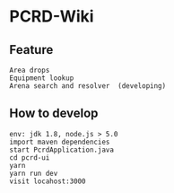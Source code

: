 # PCRD-Wiki
## Feature
    Area drops
    Equipment lookup
    Arena search and resolver  (developing)
    
## How to develop
    env: jdk 1.8, node.js > 5.0
    import maven dependencies
    start PcrdApplication.java
    cd pcrd-ui
    yarn
    yarn run dev
    visit locahost:3000
